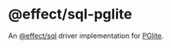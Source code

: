# @effect/sql-pglite

An [@effect/sql](https://github.com/Effect-TS/effect) driver implementation for [PGlite](https://pglite.dev/).
